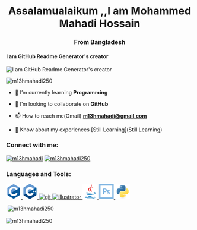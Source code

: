 <h1 align="center">Assalamualaikum ,,I am Mohammed Mahadi Hossain</h1>
<h3 align="center">From Bangladesh</h3>

#### I am GitHub Readme Generator's creator
![I am GitHub Readme Generator's creator](https://scontent.fcgp31-1.fna.fbcdn.net/v/t1.15752-9/357672484_811768693680103_2326285594984443467_n.png?_nc_cat=100&cb=99be929b-3346023f&ccb=1-7&_nc_sid=ae9488&_nc_eui2=AeE2SwOQKV2GXgVe6AJXIzd0mRILAtByLgiZEgsC0HIuCENNw5HV_BY1LOgNdq2hZlOO4KgYnhvAfQ9rC5GBoB0O&_nc_ohc=L_0WzmbgwOEAX9gqt-g&_nc_ht=scontent.fcgp31-1.fna&oh=03_AdSeA1zwSfCCJHPqIAcRs-lh2KdQyfu8TVYqnuvCPNnq3g&oe=64C94042)
  
<p align="left"> <img src="https://komarev.com/ghpvc/?username=m13hmahadi250&label=Profile%20views&color=0e75b6&style=flat" alt="m13hmahadi250" /> </p>

- 🌱 I’m currently learning **Programming**

- 👯 I’m looking to collaborate on **GitHub**

- 📫 How to reach me(Gmail) **m13hmahadi@gmail.com**

- 📄 Know about my experiences [Still Learning](Still Learning)

<h3 align="left">Connect with me:</h3>
<p align="left">
<a href="https://linkedin.com/in/m13hmahadi" target="blank"><img align="center" src="https://raw.githubusercontent.com/rahuldkjain/github-profile-readme-generator/master/src/images/icons/Social/linked-in-alt.svg" alt="m13hmahadi" height="30" width="40" /></a>
<a href="https://fb.com/m13hmahadi250" target="blank"><img align="center" src="https://raw.githubusercontent.com/rahuldkjain/github-profile-readme-generator/master/src/images/icons/Social/facebook.svg" alt="m13hmahadi250" height="30" width="40" /></a>
</p>

<h3 align="left">Languages and Tools:</h3>
<p align="left"> <a href="https://www.cprogramming.com/" target="_blank" rel="noreferrer"> <img src="https://raw.githubusercontent.com/devicons/devicon/master/icons/c/c-original.svg" alt="c" width="40" height="40"/> </a> <a href="https://www.w3schools.com/cpp/" target="_blank" rel="noreferrer"> <img src="https://raw.githubusercontent.com/devicons/devicon/master/icons/cplusplus/cplusplus-original.svg" alt="cplusplus" width="40" height="40"/> </a> <a href="https://git-scm.com/" target="_blank" rel="noreferrer"> <img src="https://www.vectorlogo.zone/logos/git-scm/git-scm-icon.svg" alt="git" width="40" height="40"/> </a> <a href="https://www.adobe.com/in/products/illustrator.html" target="_blank" rel="noreferrer"> <img src="https://www.vectorlogo.zone/logos/adobe_illustrator/adobe_illustrator-icon.svg" alt="illustrator" width="40" height="40"/> </a> <a href="https://www.java.com" target="_blank" rel="noreferrer"> <img src="https://raw.githubusercontent.com/devicons/devicon/master/icons/java/java-original.svg" alt="java" width="40" height="40"/> </a> <a href="https://www.photoshop.com/en" target="_blank" rel="noreferrer"> <img src="https://raw.githubusercontent.com/devicons/devicon/master/icons/photoshop/photoshop-line.svg" alt="photoshop" width="40" height="40"/> </a> <a href="https://www.python.org" target="_blank" rel="noreferrer"> <img src="https://raw.githubusercontent.com/devicons/devicon/master/icons/python/python-original.svg" alt="python" width="40" height="40"/> </a> </p>

<p>&nbsp;<img align="center" src="https://github-readme-stats.vercel.app/api?username=m13hmahadi250&show_icons=true&locale=en" alt="m13hmahadi250" /></p>

<p><img align="center" src="https://github-readme-streak-stats.herokuapp.com/?user=m13hmahadi250&" alt="m13hmahadi250" /></p>

